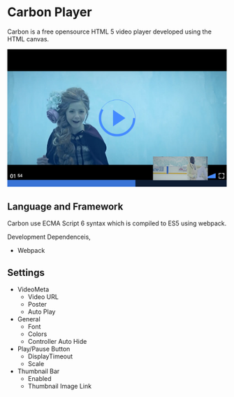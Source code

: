 # Carbon Player

Carbon is a free opensource HTML 5 video player developed using the HTML canvas.

![Screenshot 1](./doc/images/screenshot1.png)

## Language and Framework

Carbon use ECMA Script 6 syntax which is compiled to ES5 using webpack.

Development Dependenceis,

- Webpack

## Settings

* VideoMeta
    * Video URL
    * Poster
    * Auto Play
* General
    * Font
    * Colors
    * Controller Auto Hide
* Play/Pause Button
    * DisplayTimeout
    * Scale
* Thumbnail Bar
    * Enabled
    * Thumbnail Image Link